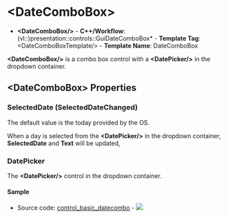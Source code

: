# \<DateComboBox\>

- **\<DateComboBox/\>** - **C++/Workflow**: (vl::)presentation::controls::GuiDateComboBox* - **Template Tag**: \<DateComboBoxTemplate/\> - **Template Name**: DateComboBox

**\<DateComboBox/\>** is a combo box control with a **\<DatePicker/\>** in the dropdown container.

## \<DateComboBox\> Properties

### SelectedDate (SelectedDateChanged)

The default value is the today provided by the OS.

When a day is selected from the **\<DatePicker/\>** in the dropdown container, **SelectedDate** and **Text** will be updated,

### DatePicker

The **\<DatePicker/\>** control in the dropdown container.

#### Sample

- Source code: [control_basic_datecombo](https://github.com/vczh-libraries/Release/blob/master/SampleForDoc/GacUI/XmlRes/control_basic_datecombo/Resource.xml) - ![](https://gaclib.net/doc/gacui/control_basic_datecombo.gif)

